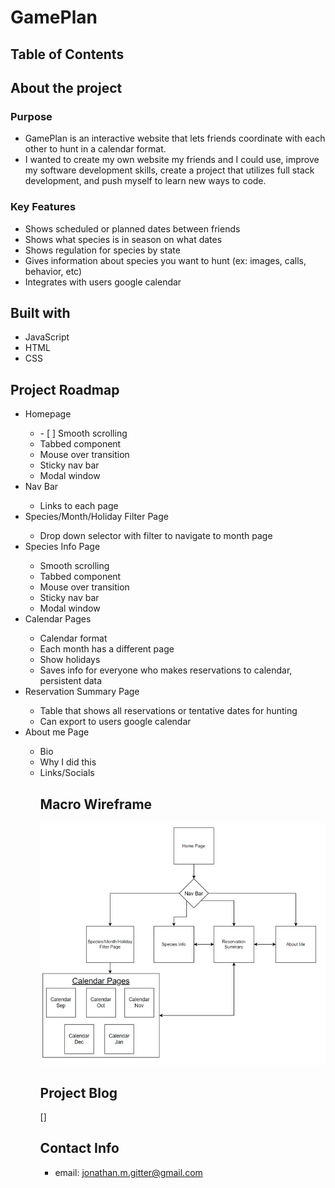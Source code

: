 # GamePlan

## Table of Contents

## About the project

### Purpose

- GamePlan is an interactive website that lets friends coordinate with each other to hunt in a calendar format.
- I wanted to create my own website my friends and I could use, improve my software development skills, create a project that utilizes full stack development, and push myself to learn new ways to code.

### Key Features

- Shows scheduled or planned dates between friends
- Shows what species is in season on what dates
- Shows regulation for species by state
- Gives information about species you want to hunt (ex: images, calls, behavior, etc)
- Integrates with users google calendar

## Built with

- JavaScript
- HTML
- CSS

## Project Roadmap

<ul>
  <li> Homepage </li>
    <ul> 
      <li> - [ ] Smooth scrolling</li>
      <li> Tabbed component </li>
      <li> Mouse over transition </li> 
      <li> Sticky nav bar </li> 
      <li> Modal window </li>   
    </ul>
  <li> Nav Bar </li>
    <ul>
      <li> Links to each page </li> 
    </ul>
  <li> Species/Month/Holiday Filter Page</li>
    <ul>
      <li> Drop down selector with filter to navigate to month page</li>
    </ul>
  <li> Species Info Page</li>
  <ul>
      <li> Smooth scrolling</li>
      <li> Tabbed component </li>
      <li> Mouse over transition </li> 
      <li> Sticky nav bar </li> 
      <li> Modal window </li>
    </ul>
  <li> Calendar Pages </li>
    <ul>
      <li> Calendar format </li>
      <li> Each month has a different page </li>
      <li> Show holidays </li>
      <li> Saves info for everyone who makes reservations to calendar, persistent data </li>
    </ul>
  <li> Reservation Summary Page</li>
  <ul>
    <li> Table that shows all reservations or tentative dates for hunting</li>
    <li> Can export to users google calendar </li>
  </ul>
  <li> About me Page</li>
  <ul>
    <li> Bio </li>
    <li> Why I did this </li>
    <li> Links/Socials </li>
  </ul>
<ul>

## Macro Wireframe

![project wireframe](/images/Wireframe.jpg)

## Project Blog

[]

## Contact Info

- email: jonathan.m.gitter@gmail.com
